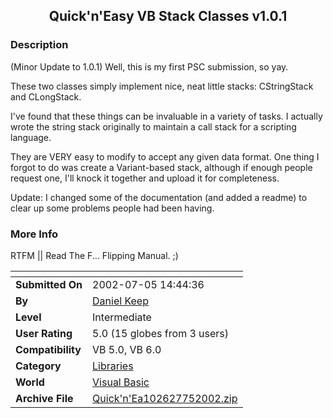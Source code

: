 ﻿<div align="center">

## Quick'n'Easy VB Stack Classes v1\.0\.1


</div>

### Description

(Minor Update to 1.0.1) Well, this is my first PSC submission, so yay.

These two classes simply implement nice, neat little stacks: CStringStack and CLongStack.

I've found that these things can be invaluable in a variety of tasks. I actually wrote the string stack originally to maintain a call stack for a scripting language.

They are VERY easy to modify to accept any given data format. One thing I forgot to do was create a Variant-based stack, although if enough people request one, I'll knock it together and upload it for completeness.

Update: I changed some of the documentation (and added a readme) to clear up some problems people had been having.
 
### More Info
 
RTFM || Read The F... Flipping Manual. ;)


<span>             |<span>
---                |---
**Submitted On**   |2002-07-05 14:44:36
**By**             |[Daniel Keep](https://github.com/Planet-Source-Code/PSCIndex/blob/master/ByAuthor/daniel-keep.md)
**Level**          |Intermediate
**User Rating**    |5.0 (15 globes from 3 users)
**Compatibility**  |VB 5\.0, VB 6\.0
**Category**       |[Libraries](https://github.com/Planet-Source-Code/PSCIndex/blob/master/ByCategory/libraries__1-49.md)
**World**          |[Visual Basic](https://github.com/Planet-Source-Code/PSCIndex/blob/master/ByWorld/visual-basic.md)
**Archive File**   |[Quick'n'Ea102627752002\.zip](https://github.com/Planet-Source-Code/daniel-keep-quick-n-easy-vb-stack-classes-v1-0-1__1-36537/archive/master.zip)









